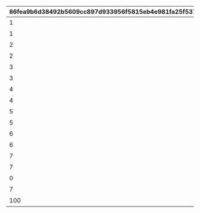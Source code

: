 |86fea9b6d38492b5609cc897d933956f5815eb4e981fa25f5374e863b3b0f517|0568fca5926f0330035241a2494362d8fbef24ce54a56e4b0dc83ac7ebb0d302|3ac6f96d75eb9246c9c158b6ebdb6eaf29f6c260f7a7b940a9e50f6d9f69ff73|f4757c0efedd17ffc89b7a0866e005a8aeb01fd0134fa7fd69913243919e0d6f|4d189ad56649a8538c6a8a112c75522a062bf77f01648b1892adec50e5700eae|84eee0a0eeab61f6a12729ff2e0a5597863bb08efe19a327ba11cdc3f38517ee|9a5763adf20ee837794a7910b1551cc4df2f36fe69a753569843d8bf46d34589|
| --- | --- | --- | --- | --- | --- | --- |
|1|スイーツ早食いクラブ|5148061|8|40|10148|91002|
|1|ぺんぽこりんの正体…？|5148062|0|0|10148|0|
|2|夜凪の恋バナ？|5148064|8|40|10148|91002|
|2|麦しゅわアブダクション|5148065|0|0|10148|0|
|3|ピッカピカのボードで|5148067|8|40|10148|91002|
|3|Mって何ですか？|5148068|0|0|10148|0|
|4|スイカの次はミルク？|5148070|8|40|10148|91002|
|4|騎士きゅんセラピー|5148071|0|0|10148|0|
|5|パチパチとフーフー|5148073|8|40|10148|91002|
|5|火遁の術でチャメシ！|5148074|0|0|10148|0|
|6|耳を澄ませば|5148076|8|40|10148|91002|
|6|祓った方がよくねー？|5148077|0|0|10148|0|
|7|爆誕ホットヒップドロップ|5148079|8|40|10148|91002|
|7|スーパースライム戦士|5148080|0|0|10148|0|
|0|バラバラな写真と証言|5148601|0|0|10148|0|
|7|写真アルバム復元完了！|5148602|0|0|10148|0|
|100|記念の集合写真★|5148603|0|0|10148|0|
